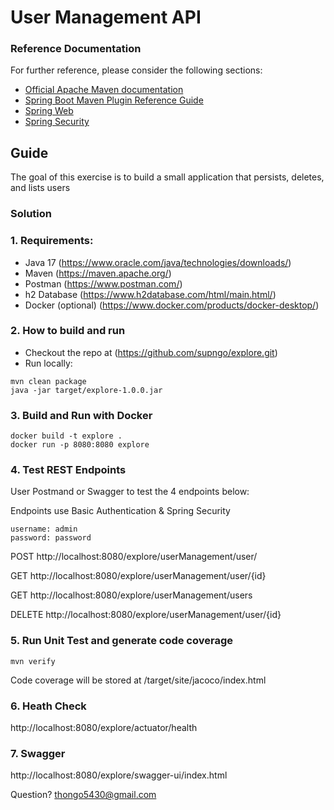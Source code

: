 # User Management API

### Reference Documentation

For further reference, please consider the following sections:

- [Official Apache Maven documentation](https://maven.apache.org/guides/index.html)
- [Spring Boot Maven Plugin Reference Guide](https://docs.spring.io/spring-boot/docs/3.0.6/maven-plugin/reference/html/)
- [Spring Web](https://docs.spring.io/spring-boot/docs/3.0.6/reference/htmlsingle/#web)
- [Spring Security](https://docs.spring.io/spring-boot/docs/3.0.6/reference/htmlsingle/#web.security)

## Guide

The goal of this exercise is to build a small application that persists, deletes, and lists users

### Solution

### 1. Requirements:

- Java 17 (https://www.oracle.com/java/technologies/downloads/)
- Maven (https://maven.apache.org/)
- Postman (https://www.postman.com/)
- h2 Database (https://www.h2database.com/html/main.html/)
- Docker (optional) (https://www.docker.com/products/docker-desktop/)

### 2. How to build and run

- Checkout the repo at (https://github.com/supngo/explore.git)
- Run locally:

```
mvn clean package
java -jar target/explore-1.0.0.jar
```

### 3. Build and Run with Docker

```
docker build -t explore .
docker run -p 8080:8080 explore
```

### 4. Test REST Endpoints

User Postmand or Swagger to test the 4 endpoints below:

Endpoints use Basic Authentication & Spring Security

```
username: admin
password: password
```

POST http://localhost:8080/explore/userManagement/user/

GET http://localhost:8080/explore/userManagement/user/{id}

GET http://localhost:8080/explore/userManagement/users

DELETE http://localhost:8080/explore/userManagement/user/{id}

### 5. Run Unit Test and generate code coverage

```
mvn verify
```

Code coverage will be stored at /target/site/jacoco/index.html

### 6. Heath Check

http://localhost:8080/explore/actuator/health

### 7. Swagger

http://localhost:8080/explore/swagger-ui/index.html

Question? thongo5430@gmail.com
